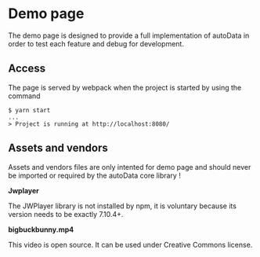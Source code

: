 # Demo page

The demo page is designed to provide a full implementation of autoData in order to test each feature and debug for development.

## Access

The page is served by webpack when the project is started by using the command

```
$ yarn start
...
> Project is running at http://localhost:8080/
```

## Assets and vendors

Assets and vendors files are only intented for demo page and should never be imported or required by the autoData core library !

**Jwplayer**

The JWPlayer library is not installed by npm, it is voluntary because its version needs to be exactly 7.10.4+.

**bigbuckbunny.mp4**

This video is open source. It can be used under Creative Commons license.
